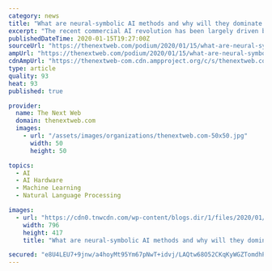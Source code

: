 ```yaml
---
category: news
title: "What are neural-symbolic AI methods and why will they dominate 2020?"
excerpt: "The recent commercial AI revolution has been largely driven by deep neural networks. First invented in the 1960s, deep NNs came into their own once fueled by the combination of internet-scale datasets and distributed GPU farms. But the field of AI is much richer than just this one type of algorithm. Symbolic reasoning algorithms such ..."
publishedDateTime: 2020-01-15T19:27:00Z
sourceUrl: "https://thenextweb.com/podium/2020/01/15/what-are-neural-symbolic-ai-methods-and-why-will-they-dominate-2020/"
ampUrl: "https://thenextweb.com/podium/2020/01/15/what-are-neural-symbolic-ai-methods-and-why-will-they-dominate-2020/amp/"
cdnAmpUrl: "https://thenextweb-com.cdn.ampproject.org/c/s/thenextweb.com/podium/2020/01/15/what-are-neural-symbolic-ai-methods-and-why-will-they-dominate-2020/amp/"
type: article
quality: 93
heat: 93
published: true

provider:
  name: The Next Web
  domain: thenextweb.com
  images:
    - url: "/assets/images/organizations/thenextweb.com-50x50.jpg"
      width: 50
      height: 50

topics:
  - AI
  - AI Hardware
  - Machine Learning
  - Natural Language Processing

images:
  - url: "https://cdn0.tnwcdn.com/wp-content/blogs.dir/1/files/2020/01/Untitled-design36-796x417.png"
    width: 796
    height: 417
    title: "What are neural-symbolic AI methods and why will they dominate 2020?"

secured: "e8U4LEU7+9jnw/a4hoyMt95Ym67pNwT+idvj/LAQtw68O52CKqKyWGZTomdhPhV55aT6+FfEWiWKmisXzvsvt3KCIAph5r+ekvOvnkw1Aqp0zYudkeEBycKyzlG0eO8UPlSxJxBvvtQwwsoJu/eMvtFh6pihFy+zlGc+EB0aTFJhBDym+a8D8PXJqRtFmOT1IDtPd/YyiUa2jy33fd6XCvey7TOHN7VqeMYL3Cidkeuefr3eRzGzUMAVRvyTkcPOz+KtCN4QtTVPVP66JEmgAh9F+kIMLL0ikmkkCD2uQ3PU0aAJ3ZQoHSaDsxdVBcfCR16wvcnnkrtUugvlHpSm4zmP7WfL5lZwEBvOBbrA+IwEs/pjD3nSYdL5q2PFrCQ0xSuifYdNkQgQ1odK5EUDKJUd8bI7Oml+wj6l8h+ujl+lqJkvHZfaysex9mSdeWp8FEeJkmgyNMyVnN9LrmIHyA==;6qmENs2hxMcWviizsrVP+Q=="
---
```


